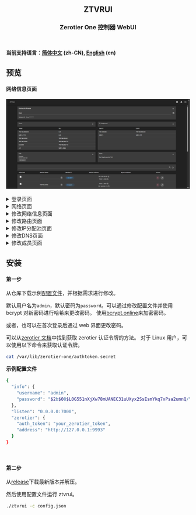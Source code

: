 <p align="center">
<h2 align="center">ZTVRUI</h2> 
</p>
<h3 align="center">Zerotier One 控制器 WebUI</h3>
<br/>

**当前支持语言：[简体中文](README_CN.md) (zh-CN), [English](README.md) (en)**

## 预览

#### 网络信息页面

![Networks](docs/imgs/Snipaste_2024-12-30_09-57-07.png)
</br>

<details>
<summary>登录页面</summary>

![Networks](docs/imgs/Snipaste_2024-12-30_09-56-15.png)

</summary>
</details>

<details>
<summary>网络页面</summary>

![Networks](docs/imgs/Snipaste_2024-12-30_09-56-36.png)

</summary>
</details>

<details>
<summary>修改网络信息页面</summary>

![Networks](docs/imgs/Snipaste_2024-12-30_09-59-30.png)

</summary>
</details>

<details>
<summary>修改路由页面</summary>

![Networks](docs/imgs/Snipaste_2024-12-30_09-57-31.png)

</summary>
</details>

<details>
<summary>修改IP分配池页面</summary>

![Networks](docs/imgs/Snipaste_2024-12-30_09-57-42.png)

</summary>
</details>

<details>
<summary>修改DNS页面</summary>

![Networks](docs/imgs/Snipaste_2024-12-30_09-59-57.png)

</summary>
</details>

<details>
<summary>修改成员页面</summary>

![Networks](docs/imgs/Snipaste_2024-12-30_10-00-07.png)

</summary>
</details>

## 安装

#### 第一步

从仓库下载示例[配置文件](example.config.json)，并根据需求进行修改。

默认用户名为`admin`，默认密码为`password`。可以通过修改配置文件并使用 bcrypt 对新密码进行哈希来更改密码。 使用[bcrypt.online](https://bcrypt.online/)来加密密码。

或者，也可以在首次登录后通过 web 界面更改密码。

可以从[zerotier 文档](https://docs.zerotier.com/api/tokens#zerotierone-service-token)中找到获取 zerotier 认证令牌的方法。
对于 Linux 用户，可以使用以下命令来获取认证令牌。

```bash
cat /var/lib/zerotier-one/authtoken.secret
```

**示例配置文件**

```bash
{
  "info": {
    "username": "admin",
    "password": "$2b$08$L0G551nXjXw78mUANEC31uUXyx2SsEsmYkq7xPsa2umnQ/YSBeYV6"
  },
  "listen": "0.0.0.0:7000",
  "zerotier": {
    "auth_token": "your_zerotier_token",
    "address": "http://127.0.0.1:9993"
  }
}

```

</br>

#### 第二步

从[release](https://github.com/TnZzZHlp/ztvrui/releases/latest)下载最新版本并解压。

然后使用配置文件运行 ztvrui。

```bash
./ztvrui -c config.json
```
